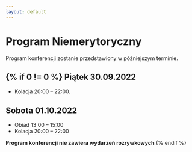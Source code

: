 ```yaml
---
layout: default
---
```


Program Niemerytoryczny
===

Program konferencji zostanie przedstawiony w późniejszym terminie.

{% if 0 != 0 %}
Piątek 30.09.2022
---
* Kolacja 20:00 – 22:00.

Sobota 01.10.2022
---
* Obiad 13:00 – 15:00
* Kolacja 20:00 – 22:00

**Program konferencji nie zawiera wydarzeń rozrywkowych**
{% endif %}